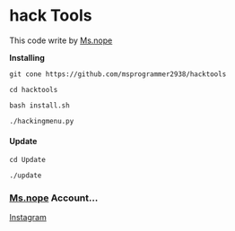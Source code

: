 # hack Tools
This code write by [Ms.nope](https://github.com/msprogrammer2938)

**Installing**
```
git cone https://github.com/msprogrammer2938/hacktools

cd hacktools

bash install.sh

./hackingmenu.py

```

#### Update
```
cd Update

./update
```

### [Ms.nope](https://github.com/msprogrammer2938) Account...
[Instagram](https://instagram.com/programmer2938)
